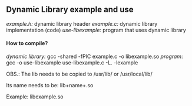 ## Dynamic Library example and use

*example.h:* dynamic library header
*example.c:* dynamic library implementation (code)
*use-libexample:* program that uses dynamic library

#### How to compile?
*dynamic library:* gcc -shared -fPIC example.c -o libexample.so
*program*: gcc -o use-libexample use-libexample.c -L. -lexample


OBS.: The lib needs to be copied to /usr/lib/ or /usr/local/lib/

Its name needs to be: lib+name+.so

Example: libexample.so
